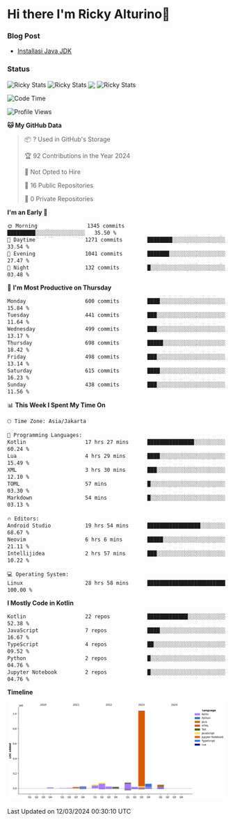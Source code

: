 # Hi there I'm Ricky Alturino👋

### Blog Post

<!-- BLOG-POST-LIST:START -->

- [Installasi Java JDK](https://onirutla.medium.com/installasi-java-jdk-ec701beeb5cb?source=rss-d9d81c918cc9------2)
<!-- BLOG-POST-LIST:END -->

### Status

<img align="center" alt="Ricky Stats" src="https://github-readme-stats.vercel.app/api?username=Alturino&theme=dark&show_icons=true&hide_border=false" />
<img align="center" alt="Ricky Stats" src="https://github-readme-stats.vercel.app/api/top-langs/?username=Alturino&theme=dark&show_icons=true&layout=compact"/>
<img align="center" width="640px" src="https://github-readme-stats.vercel.app/api/wakatime?username=Alturino&layout=compact&hide_border=true&theme=dark">
<img align="center" alt="Ricky Stats" src="https://leetcard.jacoblin.cool/onirutla?border=0&radius=20&ext=activity"/>

<!--START_SECTION:waka-->
![Code Time](http://img.shields.io/badge/Code%20Time-94%20hrs%2036%20mins-blue)

![Profile Views](http://img.shields.io/badge/Profile%20Views-0-blue)

**🐱 My GitHub Data** 

> 📦 ? Used in GitHub's Storage 
 > 
> 🏆 92 Contributions in the Year 2024
 > 
> 🚫 Not Opted to Hire
 > 
> 📜 16 Public Repositories 
 > 
> 🔑 0 Private Repositories 
 > 
**I'm an Early 🐤** 

```text
🌞 Morning                1345 commits        █████████░░░░░░░░░░░░░░░░   35.50 % 
🌆 Daytime                1271 commits        ████████░░░░░░░░░░░░░░░░░   33.54 % 
🌃 Evening                1041 commits        ███████░░░░░░░░░░░░░░░░░░   27.47 % 
🌙 Night                  132 commits         █░░░░░░░░░░░░░░░░░░░░░░░░   03.48 % 
```
📅 **I'm Most Productive on Thursday** 

```text
Monday                   600 commits         ████░░░░░░░░░░░░░░░░░░░░░   15.84 % 
Tuesday                  441 commits         ███░░░░░░░░░░░░░░░░░░░░░░   11.64 % 
Wednesday                499 commits         ███░░░░░░░░░░░░░░░░░░░░░░   13.17 % 
Thursday                 698 commits         █████░░░░░░░░░░░░░░░░░░░░   18.42 % 
Friday                   498 commits         ███░░░░░░░░░░░░░░░░░░░░░░   13.14 % 
Saturday                 615 commits         ████░░░░░░░░░░░░░░░░░░░░░   16.23 % 
Sunday                   438 commits         ███░░░░░░░░░░░░░░░░░░░░░░   11.56 % 
```


📊 **This Week I Spent My Time On** 

```text
🕑︎ Time Zone: Asia/Jakarta

💬 Programming Languages: 
Kotlin                   17 hrs 27 mins      ███████████████░░░░░░░░░░   60.24 % 
Lua                      4 hrs 29 mins       ████░░░░░░░░░░░░░░░░░░░░░   15.49 % 
XML                      3 hrs 30 mins       ███░░░░░░░░░░░░░░░░░░░░░░   12.10 % 
TOML                     57 mins             █░░░░░░░░░░░░░░░░░░░░░░░░   03.30 % 
Markdown                 54 mins             █░░░░░░░░░░░░░░░░░░░░░░░░   03.13 % 

🔥 Editors: 
Android Studio           19 hrs 54 mins      █████████████████░░░░░░░░   68.67 % 
Neovim                   6 hrs 6 mins        █████░░░░░░░░░░░░░░░░░░░░   21.11 % 
Intellijidea             2 hrs 57 mins       ███░░░░░░░░░░░░░░░░░░░░░░   10.22 % 

💻 Operating System: 
Linux                    28 hrs 58 mins      █████████████████████████   100.00 % 
```

**I Mostly Code in Kotlin** 

```text
Kotlin                   22 repos            █████████████░░░░░░░░░░░░   52.38 % 
JavaScript               7 repos             ████░░░░░░░░░░░░░░░░░░░░░   16.67 % 
TypeScript               4 repos             ██░░░░░░░░░░░░░░░░░░░░░░░   09.52 % 
Python                   2 repos             █░░░░░░░░░░░░░░░░░░░░░░░░   04.76 % 
Jupyter Notebook         2 repos             █░░░░░░░░░░░░░░░░░░░░░░░░   04.76 % 
```



**Timeline**

![Lines of Code chart](https://raw.githubusercontent.com/Alturino/Alturino/main/assets/bar_graph.png)


 Last Updated on 12/03/2024 00:30:10 UTC
<!--END_SECTION:waka-->
